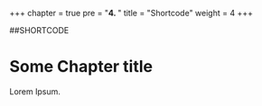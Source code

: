 +++
chapter = true
pre = "<b>4. </b>"
title = "Shortcode"
weight = 4
+++

##SHORTCODE

# Some Chapter title

Lorem Ipsum.